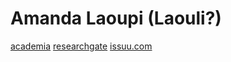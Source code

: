 # Amanda Laoupi (Laouli?)
[academia](https://independent.academia.edu/AmandaLaoupi)
[researchgate](https://www.researchgate.net/profile/Amanda-Laoupi)
[issuu.com](https://issuu.com/alaoupi)